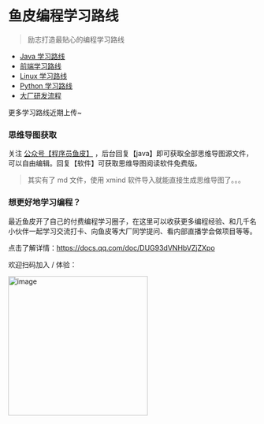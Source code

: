 # 鱼皮编程学习路线

> 励志打造最贴心的编程学习路线

- [Java 学习路线](./docs/roadmap/Java学习路线.md)
- [前端学习路线](./docs/roadmap/前端学习路线.md)
- [Linux 学习路线](./docs/roadmap/Linux学习路线.md)
- [Python 学习路线](./docs/roadmap/Python学习路线.md)
- [大厂研发流程](./docs/roadmap/大厂研发流程.md)


更多学习路线近期上传~


### 思维导图获取

关注 [公众号【程序员鱼皮】](https://docs.qq.com/doc/DUFFRVWladXVjeUxW) ，后台回复【java】即可获取全部思维导图源文件，可以自由编辑。回复【软件】可获取思维导图阅读软件免费版。

> 其实有了 md 文件，使用 xmind 软件导入就能直接生成思维导图了。。。

### 想更好地学习编程？

最近鱼皮开了自己的付费编程学习圈子，在这里可以收获更多编程经验、和几千名小伙伴一起学习交流打卡、向鱼皮等大厂同学提问、看内部直播学会做项目等等。

点击了解详情：https://docs.qq.com/doc/DUG93dVNHbVZjZXpo

欢迎扫码加入 / 体验：

<img width="283" alt="image" src="https://user-images.githubusercontent.com/26037703/156210842-5623cee5-fbc0-4762-9a80-d3f048262089.png">
